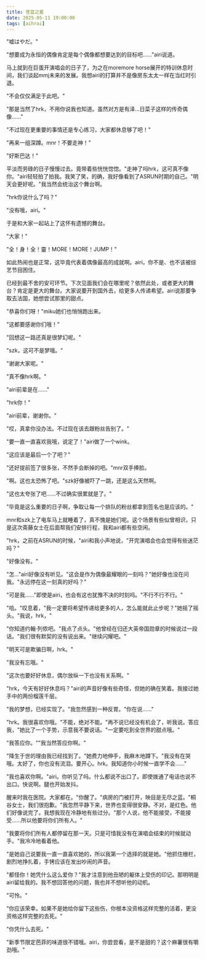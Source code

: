 ```yaml
---
title: 苍蓝之夏
date: 2025-05-11 19:00:00
tags: [aihrai]
---
```


"嘘はやだ。"

"想要成为永恒的偶像肯定是每个偶像都想要达到的目标吧……"airi说道。

马上就到在巨蛋开演唱会的日子了，为之在moremore horse展开的特训休息时间，我们谈起mmj未来的发展。我想airi的打算并不是像房东太太一样在当红时引退。

"不会仅仅满足于此吧。"

"那是当然了hrk，不用你说我也知道。虽然对方是有泽…日菜子这样的传奇偶像……"

"不过现在更重要的事情还是专心练习，大家都休息够了吧！"

"再来一组深蹲。mnr！不要走神！"

"好斯巴达！"

平淡而劳碌的日子慢慢过去。竟带着些恍恍惚惚。"走神了吗hrk，这可真不像你。"airi轻轻拍了拍我。我笑了笑，的确，我好像看到了ASRUN时期的自己。"明天会更好呢。"我当然会统治这个舞台啊。

"hrk你说什么了吗？"

"没有哦，airi。"

于是和大家一起站上了这怀有遗憾的舞台。

"大家！"

"全！身！全！靈！MORE！MORE！JUMP！"

如此热闹也是正常，这毕竟代表着偶像最高的成就啊。airi，你不是、也不该被综艺节目困住。

已经到最不舍的安可环节。下次见面我们会在哪里呢？依然此处，或者更大的舞台？肯定是更大的舞台。大家说要开到国外去，给更多人传递希望。airi说那要争取去法国，她想尝试那里的甜点。

"恭喜你们呀！"miku她们也悄悄跑出来。

"这都要感谢你们哦！"

"回想这一路还真是很梦幻呢。"

"szk，这可不是梦哦。"

"谢谢大家呢。"

"真不像hrk啊。"

"airi前辈是在……"

"hrk你！"

"airi前辈，谢谢你。"

"哎，真拿你没办法。不过现在该去跟粉丝告别了。"

"要一直一直喜欢我哦，说定了！"airi做了一个wink。

"这应该是最后一个了吧？"

"还好提前签了很多张，不然手会断掉的吧。"mnr双手捧脸。

"啊。这也太恐怖了吧。"szk好像被吓了一跳，还是这么天然啊。

"这也太夸张了吧……不过确实很累就是了。"

"毕竟是这么重要的日子啊，争取让每一个排队的粉丝都拿到签名也是应该的。"

mnr和szk上了电车马上就睡着了，真不愧是她们呢。这个场景有些似曾相识，只是这次斋藤女士在后面帮我们安排行程，我和airi都有些空闲。

"hrk，之前在ASRUN的时候，"airi和我小声地说，"开完演唱会也会觉得有些迷茫吗？"

"好像没有。"

"怎…"airi好像没有听见。"这会是作为偶像最耀眼的一刻吗？"她好像也没在问我。"永远停在这一刻真的好吗？"

"可是我……"即使是airi，也会有这也犹豫不决的时刻吗。"不行不行不行。"

"哈。"叹息着，"我一定要将希望传递给更多的人，怎么能就此止步呢？"她摇了摇头。"我说，hrk，"

"你知道约翰·列侬吧。"我点了点头。"他曾经在归还大英帝国勋章的时候说过一段话。"我们很有默契的没有说出来。"继续闪耀吧。"

"明天可是欺骗日啊，hrk。"

"我没有忘哦。"

"这次也要好好休息，偶尔放纵一下也没有关系啊。"

"hrk，今天有好好休息吗？"airi的声音好像有些奇怪，但她的确在笑着。我接过她手中的两份榴莲千层。

"我的梦想，已经实现了。"我忽然感到一种反胃。"你在说……"

"hrk。我很喜欢你哦。"不能，绝对不能。"再不说已经没有机会了，听我说。答应我，"她比了一个手势，示意我不要说话。"一定要吃到全世界的甜点哦。"

"我答应你。""我当然答应你啊。"

"降生于世的理由我已经找到了。"她费力地伸手，我麻木地蹲下。"我没有在哭哦。太好了，你也没有流泪。要开心。hrk。我知道你小时候一直学不会……"

"我也喜欢你啊。"airi。你听见了吗。什么都说不出口了。即使拨通了电话也说不出口。快说啊。腿也开始发抖。

醒来时我在医院。大家都在。"你醒了。"病房的门被打开，映目是无尽之蓝。"桐谷女士，我们很抱歉。"我忽然平静下来，世界也变得很安静。不对，是红色。他们好像说完了。我想我现在冷静地有些过分。"那个人说，他不能接受，不能接受……所以他要将你们所有人。"

"我要将你们所有人都停留在那一天。只是可惜我没有在演唱会结束的时候就动手。"我冷冷地看着他。

"是她自己说要我一直一直喜欢她的，所以我第一个选择的就是她。"他抓住栅栏，剧烈地挣扎着，手铐应该在发出吵闹的声音。

"都怪你！她凭什么这么爱你？"我才注意到他丑陋的躯体上受伤的印记。那明明是airi留给我的。我不想回答他的问题，我也并不想听他的动机。

"可怜。"

"你应该荣幸。如果不是她给你留下这些伤，你根本没资格这样完整的活着，更没资格这样完整的去死。"

"你凭什么去死。"

"新季节限定芭菲的味道很不错哦。airi，你尝尝看，是不是甜的？这个麻薯很有嚼劲哦。"